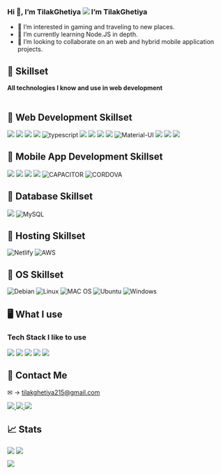 ### Hi 👋, I’m TilakGhetiya ![](https://visitor-badge.glitch.me/badge?page_id=TilakGhetiya) I’m TilakGhetiya

- 👀 I’m interested in gaming and traveling to new places.
- 🌱 I’m currently learning Node.JS in depth.
- 💞️ I’m looking to collaborate on an web and hybrid mobile application projects.

## 💪 Skillset

<b> All technologies I know and use in web development </b> <br><br>

## 💪 Web Development Skillset
<img src="https://img.shields.io/badge/angular-%2320232a.svg?style=for-the-badge&logo=angular&logoColor=red">
<img src="https://img.shields.io/badge/express.js-%23404d59.svg?style=for-the-badge&logo=express&logoColor=%2361DAFB">
<img src="https://img.shields.io/badge/node.js-6DA55F?style=for-the-badge&logo=node.js&logoColor=white">
<img src="https://img.shields.io/badge/javascript-%23323330.svg?style=for-the-badge&logo=javascript&logoColor=%23F7DF1E">
<img src="https://img.shields.io/badge/TypeScript-007ACC?style=for-the-badge&logo=typescript&logoColor=white" alt="typescript">
<img src="https://img.shields.io/badge/php-B0B3D6.svg?style=for-the-badge&logo=php">
<img src="https://img.shields.io/badge/css3-%231572B6.svg?style=for-the-badge&logo=css3&logoColor=white"> 
<img src="https://img.shields.io/badge/html5-%23E34F26.svg?style=for-the-badge&logo=html5&logoColor=white">
<img src="https://img.shields.io/badge/bootstrap-%23563D7C.svg?style=for-the-badge&logo=bootstrap&logoColor=white">
<img src="https://img.shields.io/badge/Material--UI-0081CB?style=for-the-badge&logo=material-ui&logoColor=white" alt="Material-UI">
<img src="https://img.shields.io/badge/NPM-%23000000.svg?style=for-the-badge&logo=npm&logoColor=white"> 
<img src="https://img.shields.io/badge/github-%23121011.svg?style=for-the-badge&logo=github&logoColor=white">
<img src="https://img.shields.io/badge/git-%23F05033.svg?style=for-the-badge&logo=git&logoColor=white">

## 💪 Mobile App Development Skillset
<img src="https://img.shields.io/badge/Ionic-black?style=for-the-badge&logo=ionic&logoColor=white"> 
<img src="https://img.shields.io/badge/android-white.svg?style=for-the-badge&logo=android"> 
<img src="https://img.shields.io/badge/ios-black.svg?style=for-the-badge&logo=apple">
<img src="https://img.shields.io/badge/android-white.svg?style=for-the-badge&logo=android"> 
<img src="https://img.shields.io/badge/Capacitor-119EFF?style=for-the-badge&logo=Capacitor&logoColor=white" alt="CAPACITOR">
<img src="https://img.shields.io/badge/Cordova-35434F?style=for-the-badge&logo=apache-cordova&logoColor=E8E8E8" alt="CORDOVA">

## 💪 Database Skillset
<img src="https://img.shields.io/badge/MongoDB-%234ea94b.svg?style=for-the-badge&logo=mongodb&logoColor=white">
<img src="https://img.shields.io/badge/MySQL-00000F?style=for-the-badge&logo=mysql&logoColor=white" alt="MySQL">

## 💪 Hosting Skillset
<img src="https://img.shields.io/badge/Netlify-00C7B7?style=for-the-badge&logo=netlify&logoColor=white" alt="Netlify">
<img src="https://img.shields.io/badge/Amazon_AWS-232F3E?style=for-the-badge&logo=amazon-aws&logoColor=white" alt="AWS">

## 💪 OS Skillset
<img src="https://img.shields.io/badge/Debian-A81D33?style=for-the-badge&logo=debian&logoColor=white" alt="Debian">
<img src="https://img.shields.io/badge/Linux-FCC624?style=for-the-badge&logo=linux&logoColor=black" alt="Linux">
<img src="https://img.shields.io/badge/mac%20os-000000?style=for-the-badge&logo=apple&logoColor=white" alt="MAC OS">
<img src="https://img.shields.io/badge/Ubuntu-E95420?style=for-the-badge&logo=ubuntu&logoColor=white" alt="Ubuntu">
<img src="https://img.shields.io/badge/Windows-0078D6?style=for-the-badge&logo=windows&logoColor=white" alt="Windows">

## 🖥️ What I use

### Tech Stack I like to use

<img src="https://img.shields.io/badge/angular-%2320232a.svg?style=for-the-badge&logo=angular&logoColor=red">
<img src="https://img.shields.io/badge/node.js-6DA55F?style=for-the-badge&logo=node.js&logoColor=white">
<img src="https://img.shields.io/badge/MongoDB-%234ea94b.svg?style=for-the-badge&logo=mongodb&logoColor=white">
<img src="https://img.shields.io/badge/mysql-00758F.svg?style=for-the-badge&logo=mysql&logoColor=white"> 
<img src="https://img.shields.io/badge/Ionic-black?style=for-the-badge&logo=ionic&logoColor=white">

<!-- ## ✨ Projects ✨ -->

<!-- <b> Some of the projects I have made </b> <br>
<a href="https://github.com/Advik-Gupta/YelpCamp">
  <img align="center" src="https://github-readme-stats.vercel.app/api/pin/?username=Advik-Gupta&repo=YelpCamp&theme=tokyonight" />
</a>
<a href="https://github.com/Advik-Gupta/COVID-19-Tracker">
  <img align="center" src="https://github-readme-stats.vercel.app/api/pin/?username=Advik-Gupta&repo=COVID-19-Tracker&theme=tokyonight" />
</a><br><br>
<a href="https://github.com/Advik-Gupta/CryptoPunk-Web3-Project">
  <img align="center" src="https://github-readme-stats.vercel.app/api/pin/?username=Advik-Gupta&repo=CryptoPunk-Web3-Project&theme=tokyonight&show_owner" />
</a>
<a href="https://github.com/Advik-Gupta/Advik-Clothing-V2">
  <img align="center" src="https://github-readme-stats.vercel.app/api/pin/?username=Advik-Gupta&repo=Advik-Clothing-V2&theme=tokyonight&show_owner" />
</a><br><br>
<a href="https://github.com/Advik-Gupta/WhatsApp-Clone">
  <img align="center" src="https://github-readme-stats.vercel.app/api/pin/?username=Advik-Gupta&repo=WhatsApp-Clone&theme=tokyonight" />
</a>
<a href="https://github.com/Advik-Gupta/Meeses">
  <img align="center" src="https://github-readme-stats.vercel.app/api/pin/?username=Advik-Gupta&repo=Meeses&theme=tokyonight" />
</a> <br><br> -->

## 🤝 Contact Me

&#x2709; &rarr; tilakghetiya215@gmail.com

<a href="https://twitter.com/tilakghetiya">
  <img src="https://img.shields.io/badge/@tilakghetiya-%231DA1F2.svg?style=for-the-badge&logo=Twitter&logoColor=white">
</a>

<a href="https://www.instagram.com/tilakghetiya/">
  <img src="https://img.shields.io/badge/@tilakghetiya-%23E4405F.svg?style=for-the-badge&logo=Instagram&logoColor=white">
</a>

<a href="https://www.linkedin.com/in/tilakghetiya/">
  <img src="https://img.shields.io/badge/Tilak%20Ghetiya-%230077B5.svg?style=for-the-badge&logo=linkedin&logoColor=white">
</a>


## 📈 Stats

<a><img align="center" src="https://github-readme-stats.vercel.app/api?username=TilakGhetiya&theme=tokyonight&layout=compact&card_width=250px" /></a>
<a><img align="center" src="https://github-readme-stats.vercel.app/api/top-langs/?username=TilakGhetiya&theme=tokyonight&layout=compact&card_width=250px" /></a><br>

<div><a><img align="center" src="https://github-readme-streak-stats.herokuapp.com/?user=TilakGhetiya&theme=tokyonight" /></a></div>

